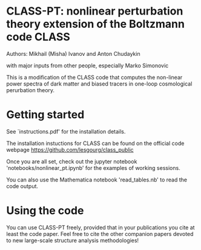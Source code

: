 # CLASS-PT: nonlinear perturbation theory extension of the Boltzmann code CLASS

Authors: Mikhail (Misha) Ivanov and Anton Chudaykin 

with major inputs from other people, especially Marko Simonovic

This is a modification of the CLASS code that computes the non-linear power spectra of dark matter and biased tracers in one-loop cosmological perurbation theory.
 
# Getting started

See `instructions.pdf' for the installation details.  

The installation instuctions for CLASS can be found on the official code webpage https://github.com/lesgourg/class_public

Once you are all set, check out the jupyter notebook 'notebooks/nonlinear_pt.ipynb' for the examples of working sessions.

You can also use the Mathematica notebook 'read_tables.nb' to read the code output.

# Using the code

You can use CLASS-PT freely, provided that in your publications you cite at least the code paper. Feel free to cite the other companion papers devoted to new large-scale structure analysis methodologies! 
